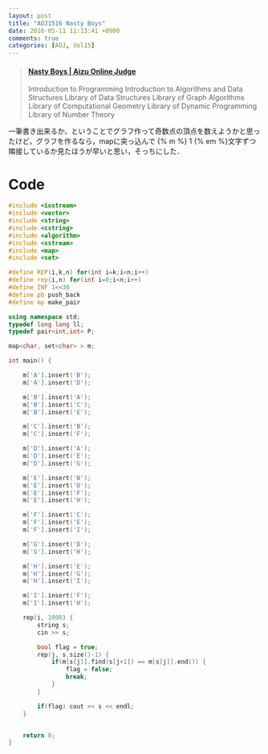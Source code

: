 ```yaml
---
layout: post
title: "AOJ1516 Nasty Boys"
date: 2016-05-11 11:13:41 +0900
comments: true
categories: [AOJ, Vol15]
---
```


<blockquote class="embedly-card" data-card-key="39deea93f79745829254c0652225a544" data-card-controls="0" data-card-branding="0" data-card-type="article"><h4><a href="http://judge.u-aizu.ac.jp/onlinejudge/description.jsp?id=1516">Nasty Boys | Aizu Online Judge</a></h4><p>Introduction to Programming Introduction to Algorithms and Data Structures Library of Data Structures Library of Graph Algorithms Library of Computational Geometry Library of Dynamic Programming Library of Number Theory</p></blockquote>
<script async src="//cdn.embedly.com/widgets/platform.js" charset="UTF-8"></script>

<!-- more -->

一筆書き出来るか，ということでグラフ作って奇数点の頂点を数えようかと思ったけど，グラフを作るなら，mapに突っ込んで {% m %} 1 {% em %}文字ずつ隣接しているか見たほうが早いと思い，そっちにした．

# Code

```cpp
#include <iostream>
#include <vector>
#include <string>
#include <cstring>
#include <algorithm>
#include <sstream>
#include <map>
#include <set>

#define REP(i,k,n) for(int i=k;i<n;i++)
#define rep(i,n) for(int i=0;i<n;i++)
#define INF 1<<30
#define pb push_back
#define mp make_pair

using namespace std;
typedef long long ll;
typedef pair<int,int> P;

map<char, set<char> > m;

int main() {

	m['A'].insert('B');
	m['A'].insert('D');

	m['B'].insert('A');
	m['B'].insert('C');
	m['B'].insert('E');

	m['C'].insert('B');
	m['C'].insert('F');

	m['D'].insert('A');
	m['D'].insert('E');
	m['D'].insert('G');

	m['E'].insert('B');
	m['E'].insert('D');
	m['E'].insert('F');
	m['E'].insert('H');

	m['F'].insert('C');
	m['F'].insert('E');
	m['F'].insert('I');

	m['G'].insert('D');
	m['G'].insert('H');

	m['H'].insert('E');
	m['H'].insert('G');
	m['H'].insert('I');

	m['I'].insert('F');
	m['I'].insert('H');

	rep(i, 1000) {
		string s;
		cin >> s;

		bool flag = true;
		rep(j, s.size()-1) {
			if(m[s[j]].find(s[j+1]) == m[s[j]].end()) {
				flag = false;
				break;
			}
		}

		if(flag) cout << s << endl;
	}


	return 0;
}
```

